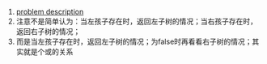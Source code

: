 1. [problem description](https://leetcode.com/problems/path-sum/description/)
2. 注意不是简单认为：当左孩子存在时，返回左子树的情况；当右孩子存在时，返回右子树的情况；
3. 而是当左孩子存在时，返回左子树的情况；为false时再看看右子树的情况；其实就是个或的关系
